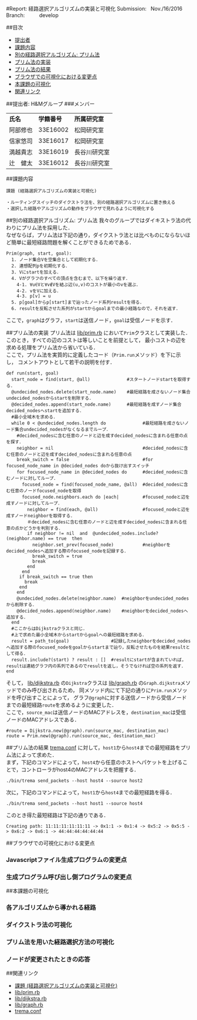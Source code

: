 #Report: 経路選択アルゴリズムの実装と可視化
Submission: &nbsp; Nov./16/2016<br>
Branch: &nbsp;&nbsp;&nbsp;&nbsp;&nbsp;&nbsp;&nbsp;&nbsp; develop<br>


##目次
* [提出者](#submitter)
* [課題内容](#assignment)
* [別の経路選択アルゴリズム: プリム法](#prim)
* [プリム法の実装](#program_prim)
* [プリム法の結果](#result_prim)
* [ブラウザでの可視化における変更点](#browser)
* [本課題の可視化](#thisalg)
* [関連リンク](#links)



##<a name="submitter">提出者: H&Mグループ
###メンバー
<table>
  <tr>
    <td><B>氏名</B></td>
    <td><B>学籍番号</B></td>
    <td><B>所属研究室</B></td>
  </tr>
  <tr>
    <td>阿部修也</td>
    <td>33E16002</td>
    <td>松岡研究室</td>
  </tr>
  <tr>
    <td>信家悠司</td>
    <td>33E16017</td>
    <td>松岡研究室</td>
  </tr>
  <tr>
    <td>満越貴志</td>
    <td>33E16019</td>
    <td>長谷川研究室</td>
  </tr>
  <tr>
    <td>辻　健太</td>
    <td>33E16012</td>
    <td>長谷川研究室</td>
  </tr>
</table>




##<a name="assignment">課題内容
```
課題 (経路選択アルゴリズムの実装と可視化)

・ルーティングスイッチのダイクストラ法を、別の経路選択アルゴリズムに置き換える
・選択した経路やアルゴリズムの動作をブラウザで見れるように可視化する
```





##<a name="prim">別の経路選択アルゴリズム: プリム法
我々のグループではダイキストラ法の代わりにプリム法を採用した．<br>
なぜならば，プリム法は下記の通り，ダイクストラ法とは比べものにならないほど簡単に最短経路問題を解くことができるためである．<br>
```
Prim(graph, start, goal):
  1. ノード集合Vを空集合として初期化する．
  2. 連想配列pを初期化する．
  3. Vにstartを加える．
  4. Vがグラフのすべての頂点を含むまで、以下を繰り返す．
    4-1. ∀u∈Vと∀v∉Vを結ぶ辺(u,v)のコストが最小のvを選ぶ．
    4-2. vをVに加える．
    4-3. p[v] = u
  5. p[goal]からp[start]まで辿ったノード系列resultを得る．
  6. resultを反転させた系列がstartからgoalまでの最小経路なので，それを返す．
```
ここで，`graph`はグラフ，`start`は送信ノード，`goal`は受信ノードを示す．<br>





##<a name="program_prim">プリム法の実装
プリム法は
[lib/prim.rb](lib/prim.rb)
において`Prim`クラスとして実装した．<br>
このとき，すべての辺のコストは等しいことを前提として，
最小コストの辺を求める処理をプリム法から省いている．<br>
ここで，プリム法を実質的に定義したコード（`Prim.run`メソッド）を下に示し，
コメントアウトとして若干の説明を付す．<br>
```
def run(start, goal)
  start_node = find(start, @all)              #スタートノードstartを取得する．
  @undecided_nodes.delete(start_node.name)    #最短経路を成さないノード集合undecided_nodesからstartを削除する．
  @decided_nodes.append(start_node.name)      #最短経路を成すノード集合decided_nodesへstartを追加する．
  #最小全域木を求める．
  while 0 < @undecided_nodes.length do              #最短経路を成さないノード集合undecided_nodesがなくなるまでループ．
    #decided_nodesに含む任意のノードと辺を成すdecided_nodesに含まれる任意の点を探す．
    neighbor = nil                                  #decided_nodesに含む任意のノードと辺を成すdecided_nodesに含まれる任意の点
    break_switch = false                            #for focused_node_name in @decided_nodes doから抜け出すスイッチ
    for focused_node_name in @decided_nodes do      #decided_nodesに含むノードに対してループ．
      focused_node = find(focused_node_name, @all)  #decided_nodesに含む任意のノードfocused_nodeを取得
      focused_node.neighbors.each do |each|         #focused_nodeと辺を成すノードに対してループ．
        neighbor = find(each, @all)                 #focused_nodeと辺を成すノードneighborを取得する．
        ＃decided_nodesに含む任意のノードと辺を成すdecided_nodesに含まれる任意の点かどうかを判別する．
        if neighbor != nil  and  @undecided_nodes.include?(neighbor.name) == true  then
          neighbor.set_prev(focused_node)           #neighborをdecided_nodesへ追加する際のfocused_nodeを記録する．
          break_switch = true
          break
        end
      end
     if break_switch == true then
       break
     end
    end
    @undecided_nodes.delete(neighbor.name)  #neighborをundecided_nodesから削除する．
    @decided_nodes.append(neighbor.name)    #neighborをdecided_nodesへ追加する．
  end
  #ここからはDijkstraクラスと同じ．
  #上で求めた最小全域木からstartからgoalへの最短経路を求める．
  result = path_to(goal)                #記録したneighborをdecided_nodesへ追加する際のfocused_nodeをgoalからstartまで辿り，反転させたものを結果resultとして得る．
  result.include?(start) ? result : []  #resultにstartが含まれていれば，resultは連結グラフ内の系列であるのでresultを返し，そうでなければ空の系列を返す．
end
```
そして，
[lib/dijkstra.rb](lib/dijkstra.rb)
の`Dijkstra`クラスは
[lib/graph.rb](lib/graph.rb)
の`Graph.dijkstra`メソッドでのみ呼び出されるため，
同メソッド内にて下記の通りに`Prim.run`メソッドを呼び出すことによって，
グラフ`@graph`に対する送信ノードから受信ノードまでの最短経路`route`を求めるように変更した．<br>
ここで，`source_mac`は送信ノードのMACアドレスを，`destination_mac`は受信ノードのMACアドレスである．<br>
```
#route = Dijkstra.new(@graph).run(source_mac, destination_mac)
route = Prim.new(@graph).run(source_mac, destination_mac)
```





##<a name="result_prim">プリム法の結果
[trema.conf](trema.conf)
に対して，`host1`から`host4`までの最短経路をプリム法によって求めた．<br>
まず，下記のコマンドによって，`host4`から任意のホストへパケットを上げることで，コントローラがhost4のMACアドレスを把握する．<br>
```
./bin/trema send_packets --host host4 --source host2
```
次に，下記のコマンドによって，`host1`から`host4`までの最短経路を得る．<br>
```
./bin/trema send_packets --host host1 --source host4
```
このとき得た最短経路は下記の通りである．<br>
```
Creating path: 11:11:11:11:11:11 -> 0x1:1 -> 0x1:4 -> 0x5:2 -> 0x5:5 -> 0x6:2 -> 0x6:1 -> 44:44:44:44:44:44
```






##<a name="browser">ブラウザでの可視化における変更点

### Javascriptファイル生成プログラムの変更点

### 生成プログラム呼び出し側プログラムの変更点

##<a name="thisalg">本課題の可視化

### 各アルゴリズムから導かれる経路

### ダイクストラ法の可視化

### プリム法を用いた経路選択方法の可視化

### ノードが変更されたときの応答







##<a name="links">関連リンク
* [課題 (経路選択アルゴリズムの実装と可視化)](https://github.com/handai-trema/deck/blob/develop/week7/assignment_routing_switch.md)
* [lib/prim.rb](lib/prim.rb)
* [lib/dijkstra.rb](lib/dijkstra.rb)
* [lib/graph.rb](lib/graph.rb)
* [trema.conf](trema.conf)
